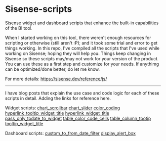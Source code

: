 # Sisense-scripts
Sisense widget and dashboard scripts that enhance the built-in capabilities of the BI tool.

When I started working on this tool, there weren't enough resources for scripting or otherwise (still aren't :P); and it took some trial and error to get things working. In this repo, I've compiled all the scripts that I've used while working on Sisense; hoping they will help you. Things keep changing in Sisense so these scripts may/may not work for your version of the product. You can use these as a first step and customize for your needs. If anythimg can be optimized/done better, do let me know.

For more details: https://sisense.dev/reference/js/

----------------------------------------------------------------------------------------------------------------------------------------------------------------

I have blog posts that explain the use case and code logic for each of these scripts in detail. 
Adding the links for reference here.

Widget scripts:
[chart_scrollbar](https://www.lekhamirjankar.com/post/sisense-widget-script-add-persistent-scroll-bar)
[chart_slider](https://www.lekhamirjankar.com/post/sisense-widget-script-add-persistent-slider)
[color_coding](https://www.lekhamirjankar.com/post/sisense-widget-script-dynamic-color-coding-indicator-widget)
[hyperlink_tooltip_widget_title](https://www.lekhamirjankar.com/post/sisense-widget-script-tooltip-widget-title)
[hyperlink_widget_title](https://www.lekhamirjankar.com/post/sisense-widget-script-hyperlink-widget-title)
[pass_only_todate_to_widget](https://www.lekhamirjankar.com/post/sisense-widget-script-pass-only-to-date-from-dashboard-calendar-filter-to-the-widget)
[table_color_code_cells](https://www.lekhamirjankar.com/post/sisense-widget-script-color-code-cells-in-table-widget)
[table_column_tootip](https://www.lekhamirjankar.com/post/sisense-widget-script-tooltip-table-column)
[tooltip_widget_title](https://www.lekhamirjankar.com/post/sisense-widget-script-tooltip-widget-title)

Dashboard scripts:
[custom_to_from_date_filter](https://www.lekhamirjankar.com/post/sisense-widget-script-pass-only-to-date-from-dashboard-calendar-filter-to-the-widget)
[display_alert_box](https://www.lekhamirjankar.com/post/sisense-dashboard-display-alert-box)
